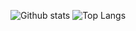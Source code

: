 ![Github stats](https://github-readme-stats.vercel.app/api?username=Lemuriets&show_icons=true&theme=tokyonight)
![Top Langs](https://github-readme-stats.vercel.app/api/top-langs/?username=Lemuriets&lang_count=10&layout=compact&theme=outrun)

